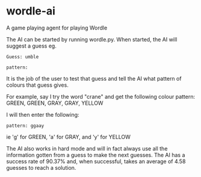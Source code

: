 # wordle-ai
A game playing agent for playing Wordle

The AI can be started by running wordle.py.
When started, the AI will suggest a guess eg.

`Guess: umble`

`pattern: `

It is the job of the user to test that guess and
tell the AI what pattern of colours that guess gives.

For example, say I try the word "crane" and get the following colour pattern:
GREEN, GREEN, GRAY, GRAY, YELLOW

I will then enter the following:

`pattern: ggaay`

ie 'g' for GREEN, 'a' for GRAY, and 'y' for YELLOW

The AI also works in hard mode and will in fact always use all the information gotten from 
a guess to make the next guesses.
The AI has a success rate of 90.37% and, when successful, takes an average of 4.58 guesses
to reach a solution.
